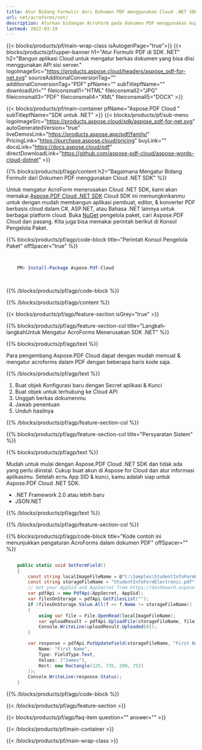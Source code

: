 ```yaml
---
title: Atur Bidang Formulir dari Dokumen PDF menggunakan Cloud .NET SDK
url: net/acroforms/set/
description: Aturkan bidangan AcroForm pada dokumen PDF menggunakan Aspose.PDF Cloud SDK untuk .NET. Otomatisasi pembuatan form interaktif dengan mudah.
lastmod: 2022-03-19
---
```


{{< blocks/products/pf/main-wrap-class isAutogenPage="true">}}
{{< blocks/products/pf/upper-banner h1="Atur Formulir PDF di SDK .NET" h2="Bangun aplikasi Cloud untuk mengatur berkas dokumen yang bisa diisi menggunakan API sisi server." logoImageSrc="https://products.aspose.cloud/headers/aspose_pdf-for-net.svg" sourceAdditionalConversionTag="" additionalConversionTag="PDF" pfName="" subTitlepfName="" downloadUrl="" fileiconsmall1="HTML" fileiconsmall2="JPG" fileiconsmall3="PDF" fileiconsmall4="XML" fileiconsmall5="DOCX" >}}

{{< blocks/products/pf/main-container pfName="Aspose.PDF Cloud " subTitlepfName="SDK untuk .NET" >}}
{{< blocks/products/pf/sub-menu logoImageSrc="https://products.aspose.cloud/sdk/aspose_pdf-for-net.svg"
autoGeneratedVersion="true"
liveDemosLink="https://products.aspose.app/pdf/family/" PricingLink="https://purchase.aspose.cloud/pricing" buyLink="" docsLink="https://docs.aspose.cloud/pdf"  directDownloadLink="https://github.com/aspose-pdf-cloud/aspose-words-cloud-dotnet" >}}

{{% blocks/products/pf/agp/content h2="Bagaimana Mengatur Bidang Formulir dari Dokumen PDF menggunakan Cloud .NET SDK" %}}

Untuk mengatur AcroForm menerusakan Cloud .NET SDK, kami akan memakai
[Aspose.PDF Cloud .NET SDK](https://products.aspose.cloud/pdf/net/)
Cloud SDK ini memungkinkanmu untuk dengan mudah membangun aplikasi pembuat, editor, & konverter PDF berbasis cloud dalam C#, ASP.NET, atau Bahasa .NET lainnya untuk berbagai platform cloud. Buka
[NuGet](https://www.nuget.org/packages/Aspose.Pdf-Cloud)
pengelola paket, cari
Aspose.PDF Cloud
dan pasang. Kita juga bisa memakai perintah berikut di Konsol Pengelola Paket.

{{% blocks/products/pf/agp/code-block title="Perintah Konsol Pengelola Paket" offSpacer="true" %}}

```powershell

     
    PM> Install-Package Aspose.Pdf-Cloud
     
     

```

{{% /blocks/products/pf/agp/code-block %}}

{{% /blocks/products/pf/agp/content %}}

{{< blocks/products/pf/agp/feature-section isGrey="true" >}}

{{% blocks/products/pf/agp/feature-section-col title="Langkah-langkahUntuk Mengatur AcroForms Menerusakan SDK .NET" %}}

{{% blocks/products/pf/agp/text %}}

Para pengembang Aspose.PDF Cloud dapat dengan mudah memuat & mengatur acroforms dalam PDF dengan beberapa baris kode saja.

{{% /blocks/products/pf/agp/text %}}

1. Buat objek Konfigurasi baru dengan Secret aplikasi & Kunci
1. Buat objek untuk terhubung ke Cloud API
1. Unggah berkas dokumenmu
1. Jawab penentuan
1. Unduh hasilnya

{{% /blocks/products/pf/agp/feature-section-col %}}

{{% blocks/products/pf/agp/feature-section-col title="Persyaratan Sistem" %}}

{{% blocks/products/pf/agp/text %}}

Mudah untuk mulai dengan Aspose.PDF Cloud .NET SDK dan tidak ada yang perlu diinstal. Cukup buat akun di Aspose for Cloud dan atur informasi aplikasimu. Setelah есть App SID & kunci, kamu adalah siap untuk Aspose.PDF Cloud .NET SDK.

* .NET Framework 2.0 atau lebih baru
* JSON.NET

{{% /blocks/products/pf/agp/text %}}

{{% /blocks/products/pf/agp/feature-section-col %}}

{{% blocks/products/pf/agp/code-block title="Kode contoh ini menunjukkan pengaturan AcroForms dalam dokumen PDF" offSpacer="" %}}

```cs

    public static void SetFormField()
    {
        const string localImageFileName = @"C:\Samples\StudentInfoFormElectronic.pdf";
        const string storageFileName = "StudentInfoFormElectronic.pdf";
        // Get your AppSid and AppSecret from https://dashboard.aspose.cloud (free registration required).            
        var pdfApi = new PdfApi(AppSecret, AppSid);
        var filesOnStorage = pdfApi.GetFilesList("");
        if (filesOnStorage.Value.All(f => f.Name != storageFileName))
        {
            using var file = File.OpenRead(localImageFileName);
            var uploadResult = pdfApi.UploadFile(storageFileName, file);
            Console.WriteLine(uploadResult.Uploaded[0]);
        }

        var response = pdfApi.PutUpdateField(storageFileName, "First Name", new Field(
            Name: "First Name",
            Type: FieldType.Text,
            Values: ["James"],
            Rect: new Rectangle(125, 735, 200, 752)
        ));
        Console.WriteLine(response.Status);
    }
```

{{% /blocks/products/pf/agp/code-block %}}

{{< /blocks/products/pf/agp/feature-section >}}

{{< blocks/products/pf/agp/faq-item question="" answer="" >}}

{{< /blocks/products/pf/main-container >}}

{{< /blocks/products/pf/main-wrap-class >}}

